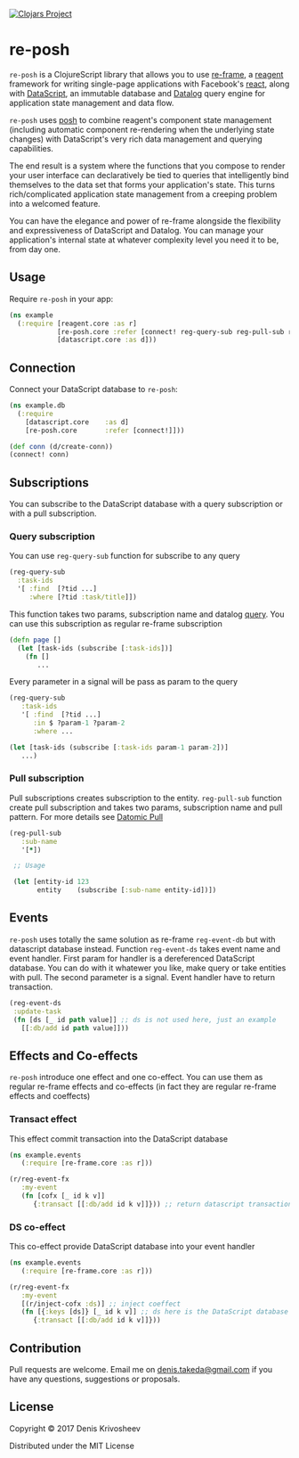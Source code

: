 [![Clojars Project](https://img.shields.io/clojars/v/re-posh.svg)](https://clojars.org/re-posh)

# re-posh

`re-posh` is a ClojureScript library that allows you to use [re-frame](https://github.com/Day8/re-frame), a [reagent](https://github.com/reagent-project/reagent) framework for writing single-page applications with Facebook's [react](https://facebook.github.io/react/), along with [DataScript](https://github.com/tonsky/datascript), an immutable database and [Datalog](http://www.learndatalogtoday.org/) query engine for application state management and data flow.

`re-posh` uses [posh](https://github.com/mpdairy/posh) to combine reagent's component state management (including automatic component re-rendering when the underlying state changes) with DataScript's very rich data management and querying capabilities.

The end result is a system where the functions that you compose to render your user interface can declaratively be tied to queries that intelligently bind themselves to the data set that forms your application's state. This turns rich/complicated application state management from a creeping problem into a welcomed feature.

You can have the elegance and power of re-frame alongside the flexibility and expressiveness of DataScript and Datalog. You can manage your application's internal state at whatever complexity level you need it to be, from day one.

## Usage

Require `re-posh` in your app:
```clojure
(ns example
  (:require [reagent.core :as r]
            [re-posh.core :refer [connect! reg-query-sub reg-pull-sub reg-event-ds]]
            [datascript.core :as d]))
```

## Connection

Connect your DataScript database to `re-posh`:

```clojure
(ns example.db
  (:require
    [datascript.core    :as d]
    [re-posh.core       :refer [connect!]]))

(def conn (d/create-conn))
(connect! conn)
```

## Subscriptions

You can subscribe to the DataScript database with a query subscription or with a pull subscription.

### Query subscription

You can use `reg-query-sub` function for subscribe to any query

```clojure
(reg-query-sub
  :task-ids
  '[ :find  [?tid ...]
     :where [?tid :task/title]])
```

This function takes two params, subscription name and datalog [query](http://docs.datomic.com/query.html#sec-5). You can use this subscription as regular re-frame subscription

```clojure
(defn page []
  (let [task-ids (subscribe [:task-ids])]
    (fn []
       ...
```

Every parameter in a signal will be pass as param to the query

```clojure
(reg-query-sub
   :task-ids
   '[ :find  [?tid ...]
      :in $ ?param-1 ?param-2
      :where ...

(let [task-ids (subscribe [:task-ids param-1 param-2])]
   ...)
```

### Pull subscription

Pull subscriptions creates subscription to the entity. `reg-pull-sub` function create pull subscription and takes two params, subscription name and pull pattern. For more details see [Datomic Pull](http://docs.datomic.com/pull.html)

```clojure
(reg-pull-sub
   :sub-name
   '[*])

 ;; Usage

 (let [entity-id 123
       entity    (subscribe [:sub-name entity-id])])
 ```

 ## Events

`re-posh` uses totally the same solution as re-frame `reg-event-db` but with datascript database instead. Function `reg-event-ds` takes event name and event handler. First param for handler is a dereferenced DataScript database. You can do with it whatewer you like, make query or take entities with pull. The second parameter is a signal. Event handler have to return transaction.

 ```clojure
 (reg-event-ds
  :update-task
  (fn [ds [_ id path value]] ;; ds is not used here, just an example
    [[:db/add id path value]]))
 ```

 ## Effects and Co-effects

`re-posh` introduce one effect and one co-effect. You can use them as regular re-frame effects and co-effects (in fact they are regular re-frame effects and coeffects)


### Transact effect

This effect commit transaction into the DataScript database

```clojure
(ns example.events
   (:require [re-frame.core :as r]))

(r/reg-event-fx
   :my-event
   (fn [cofx [_ id k v]]
      {:transact [[:db/add id k v]]})) ;; return datascript transaction
```

### DS co-effect

This co-effect provide DataScript database into your event handler

```clojure
(ns example.events
   (:require [re-frame.core :as r]))

(r/reg-event-fx
   :my-event
   [(r/inject-cofx :ds)] ;; inject coeffect
   (fn [{:keys [ds]} [_ id k v]] ;; ds here is the DataScript database
      {:transact [[:db/add id k v]]}))
```

## Contribution

Pull requests are welcome. Email me on <denis.takeda@gmail.com> if you have any questions, suggestions or proposals.

 ## License

 Copyright © 2017 Denis Krivosheev

 Distributed under the MIT License

